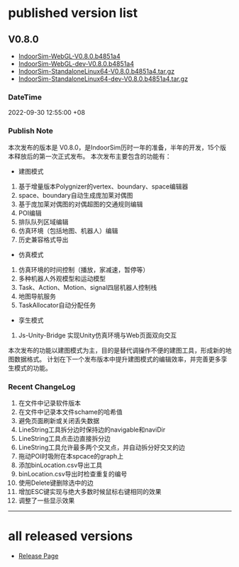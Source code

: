 # published version list

## V0.8.0
* [IndoorSim-WebGL-V0.8.0.b4851a4](./IndoorSim-WebGL-V0.8.0.b4851a4)
* [IndoorSim-WebGL-dev-V0.8.0.b4851a4](./IndoorSim-WebGL-dev-V0.8.0.b4851a4)
* [IndoorSim-StandaloneLinux64-V0.8.0.b4851a4.tar.gz](./IndoorSim-StandaloneLinux64-V0.8.0.b4851a4.tar.gz)
* [IndoorSim-StandaloneLinux64-dev-V0.8.0.b4851a4.tar.gz](./IndoorSim-StandaloneLinux64-dev-V0.8.0.b4851a4.tar.gz)

### DateTime
2022-09-30 12:55:00 +08

### Publish Note
本次发布的版本是 V0.8.0，是IndoorSim历时一年的准备，半年的开发，15个版本释放后的第一次正式发布。
本次发布主要包含的功能有：

- 建图模式
1. 基于增量版本Polygnizer的vertex、boundary、space编辑器
2. space、boundary自动生成庞加莱对偶图
3. 基于庞加莱对偶图的对偶超图的交通规则编辑
4. POI编辑
5. 排队队列区域编辑
6. 仿真环境（包括地图、机器人）编辑
7. 历史兼容格式导出

- 仿真模式
1. 仿真环境的时间控制（播放，家减速，暂停等）
2. 多种机器人外观模型和运动模型
3. Task、Action、Motion、signal四层机器人控制栈
4. 地图导航服务
5. TaskAllocator自动分配任务

- 孪生模式
1. Js-Unity-Bridge 实现Unity仿真环境与Web页面双向交互

本次发布的功能以建图模式为主，目的是替代调操作不便的建图工具，形成新的地图数据格式。
计划在下一个发布版本中提升建图模式的编辑效率，并完善更多孪生模式的功能。

### Recent ChangeLog
1. 在文件中记录软件版本
2. 在文件中记录本文件schame的哈希值
3. 避免页面刷新或关闭丢失数据
4. LineString工具拆分边时保持边的navigable和naviDir
5. LineString工具点击边直接拆分边
6. LineString工具允许最多两个交叉点，并自动拆分好交叉的边
7. 拖动POI时吸附在本spcace的graph上
8. 添加binLocation.csv导出工具
9. binLocation.csv导出时检查重复的编号
10. 使用Delete键删除选中的边
11. 增加ESC键实现与绝大多数时候鼠标右键相同的效果
12. 调整了一些显示效果

---

# all released versions
* [Release Page](./release.html)